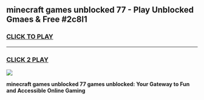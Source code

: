 
## minecraft games unblocked 77 - Play Unblocked Gmaes & Free #2c8l1
<h3>
<a href="https://news.freeplayer.one?title=minecraft_games_unblocked_77&ref=03M">CLICK TO PLAY</a></h3>
<hr>

<h3>
<a href="https://news.freeplayer.one?title=minecraft_games_unblocked_77&ref=03M">CLICK 2 PLAY</a>
  
</h3>

<a href="https://news.freeplayer.one?title=minecraft_games_unblocked_77&ref=03M"><img src="https://clearcache.store/games.png"></a>


**minecraft games unblocked 77 games unblocked: Your Gateway to Fun and Accessible Online Gaming**
